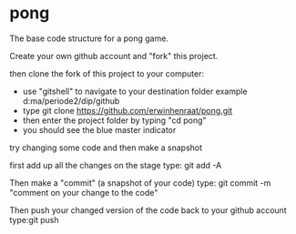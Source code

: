# pong
The base code structure for a pong game.

Create your own github account and "fork" this project.

then clone the fork of this project to your computer:
 - use "gitshell" to navigate to your destination folder example d:ma/periode2/dip/github
 - type git clone https://github.com/erwinhenraat/pong.git
 - then enter the project folder by typing "cd pong"
 - you should see the blue master indicator

try changing some code and then make a snapshot

first add up all the changes on the stage 
type: git add -A

Then make a "commit" (a snapshot of your code)
type: git commit -m "comment on your change to the code"

Then push your changed version of the code back to your github account
type:git push


